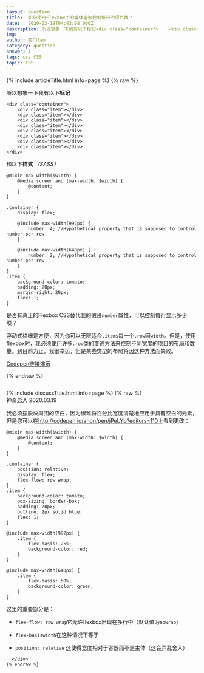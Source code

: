```yaml
---
layout: question
title:  如何使用Flexbox中的媒体查询控制每行的项目数？
date:   2020-03-19T04:43:08.000Z
description: 所以想象一下我有以下标记<div class="container">    <div class="item"></div>    <div c...
img: 
author: 西门Sam
category: question
answer: 1
tags: css CSS
topic: CSS
---
```

<div class="article-root">
  <div class="article">
    {% include articleTitle.html info=page %}
    {% raw %}
    <div class="article-content"><p><font style="vertical-align: inherit;"><font style="vertical-align: inherit;">所以想象一下我有以下</font></font><strong><font style="vertical-align: inherit;"><font style="vertical-align: inherit;">标记</font></font></strong></p>

<pre><code>&lt;div class="container"&gt;<font></font>
    &lt;div class="item"&gt;&lt;/div&gt;<font></font>
    &lt;div class="item"&gt;&lt;/div&gt;<font></font>
    &lt;div class="item"&gt;&lt;/div&gt;<font></font>
    &lt;div class="item"&gt;&lt;/div&gt;<font></font>
    &lt;div class="item"&gt;&lt;/div&gt;<font></font>
    &lt;div class="item"&gt;&lt;/div&gt;<font></font>
    &lt;div class="item"&gt;&lt;/div&gt;<font></font>
    &lt;div class="item"&gt;&lt;/div&gt;<font></font>
&lt;/div&gt;<font></font>
</code></pre>

<p><font style="vertical-align: inherit;"><font style="vertical-align: inherit;">和以下</font></font><strong><font style="vertical-align: inherit;"><font style="vertical-align: inherit;">样式</font></font></strong> <em><font style="vertical-align: inherit;"><font style="vertical-align: inherit;">（SASS）</font></font></em></p>

<pre><code>@mixin max-width($width) {<font></font>
    @media screen and (max-width: $width) {<font></font>
        @content;<font></font>
    }<font></font>
}<font></font>
<font></font>
.container {<font></font>
    display: flex;<font></font>
<font></font>
    @include max-width(992px) {<font></font>
        number: 4; //Hypothetical property that is supposed to control number per row<font></font>
    }<font></font>
<font></font>
    @include max-width(640px) {<font></font>
        number: 2; //Hypothetical property that is supposed to control number per row<font></font>
    }<font></font>
}<font></font>
.item {<font></font>
    background-color: tomato;<font></font>
    padding: 20px;<font></font>
    margin-right: 20px;<font></font>
    flex: 1;<font></font>
}<font></font>
</code></pre>

<p><font style="vertical-align: inherit;"><font style="vertical-align: inherit;">是否有真正的Flexbox CSS替代我的假设</font></font><code>number</code><font style="vertical-align: inherit;"><font style="vertical-align: inherit;">属性，可以控制每行显示多少项？</font></font></p>

<p><font style="vertical-align: inherit;"><font style="vertical-align: inherit;">浮动式格栅是方便，因为你可以无限适合</font></font><code>.items</code><font style="vertical-align: inherit;"><font style="vertical-align: inherit;">每一个</font></font><code>.row</code><font style="vertical-align: inherit;"><font style="vertical-align: inherit;">因</font></font><code>width</code><font style="vertical-align: inherit;"><font style="vertical-align: inherit;">。</font><font style="vertical-align: inherit;">但是，使用flexbox时，我必须使用许多</font></font><code>.row</code><font style="vertical-align: inherit;"><font style="vertical-align: inherit;">类的</font><font style="vertical-align: inherit;">变通方法</font><font style="vertical-align: inherit;">来控制不同宽度的项目的布局和数量。</font><font style="vertical-align: inherit;">到目前为止，我很幸运，但是某些类型的布局将因这种方法而失败。</font></font></p>

<p><a href="http://codepen.io/knitevision1/pen/yNRozO?editors=110" rel="noreferrer"><font style="vertical-align: inherit;"><font style="vertical-align: inherit;">Codepen链接演示</font></font></a></p></div>
    {% endraw %}
  </div>
  <p style="height: 0;width:0;overflow: hidden;"> 第2381篇《如何使用Flexbox中的媒体查询控制每行的项目数？》来自Winter(https://github.com/aiyld/aiyld.github.io)的站点</p>
  <div class="discuss-wrapper">
    {% include discussTitle.html info=page %}
    {% raw %}
    <div class="discuss-item">
        <div class="discuss-parent">
          <div class="discuss-meta">
            <span class="discuss-user">神奇启人</span>
            <span class="discuss-time">2020.03.19</span>
          </div>
          <div class="discuss-comment"><p><font style="vertical-align: inherit;"><font style="vertical-align: inherit;">我必须摆脱块周围的空白，因为很难将百分比宽度清楚地应用于具有空白的元素，但是您可以在</font></font><a href="http://codepen.io/anon/pen/jPeLYb?editors=110"><font style="vertical-align: inherit;"><font style="vertical-align: inherit;">http://codepen.io/anon/pen/jPeLYb?editors=110上</font></font></a><font style="vertical-align: inherit;"><font style="vertical-align: inherit;">看到更改</font><font style="vertical-align: inherit;">：</font></font></p>

<pre><code>@mixin max-width($width) {<font></font>
    @media screen and (max-width: $width) {<font></font>
        @content;<font></font>
    }<font></font>
}<font></font>
<font></font>
.container {<font></font>
    position: relative;<font></font>
    display: flex;<font></font>
    flex-flow: row wrap;<font></font>
}<font></font>
.item {<font></font>
    background-color: tomato;<font></font>
    box-sizing: border-box;<font></font>
    padding: 20px;<font></font>
    outline: 2px solid blue;<font></font>
    flex: 1;<font></font>
}<font></font>
<font></font>
@include max-width(992px) {<font></font>
    .item {<font></font>
        flex-basis: 25%;<font></font>
        background-color: red;<font></font>
    }<font></font>
}<font></font>
<font></font>
@include max-width(640px) {<font></font>
    .item {<font></font>
        flex-basis: 50%;<font></font>
        background-color: green;<font></font>
    }<font></font>
}<font></font>
</code></pre>

<p><font style="vertical-align: inherit;"><font style="vertical-align: inherit;">这里的重要部分是：</font></font></p>

<ul>
<li><p><code>flex-flow: row wrap</code><font style="vertical-align: inherit;"><font style="vertical-align: inherit;">它允许flexbox出现在多行中（默认值为</font></font><code>nowrap</code><font style="vertical-align: inherit;"><font style="vertical-align: inherit;">）</font></font></p></li>
<li><p><code>flex-basis</code><font style="vertical-align: inherit;"></font><code>width</code><font style="vertical-align: inherit;"><font style="vertical-align: inherit;">在这种情况下</font><font style="vertical-align: inherit;">等于</font></font></p></li>
<li><p><code>position: relative</code><font style="vertical-align: inherit;"><font style="vertical-align: inherit;"> 这使得宽度相对于容器而不是主体（这会弄乱舍入）</font></font></p></li>
</ul></div>
        </div>
        
      </div>
    {% endraw %}
  </div>
<div>
